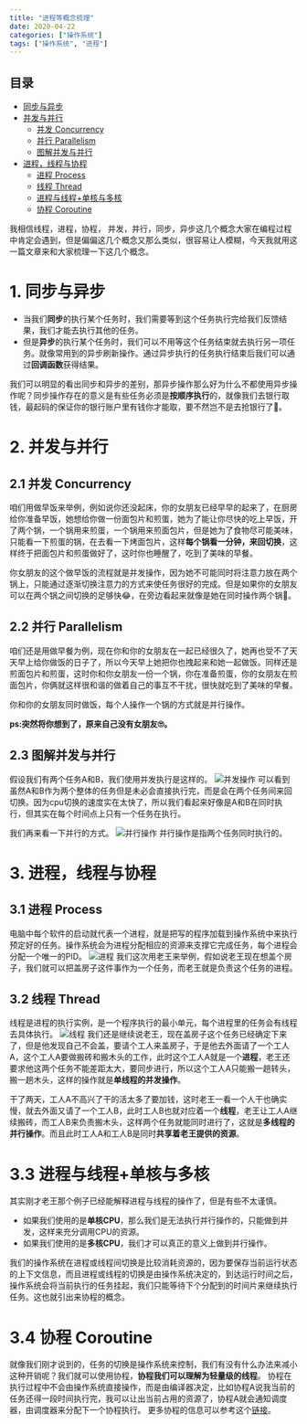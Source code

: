 ```yaml
---
title: "进程等概念梳理"
date: 2020-04-22
categories: ["操作系统"]
tags: ["操作系统", "进程"]
---
```


## 目录
- <a href = "#同步与异步">同步与异步</a>
- <a href = "#并发与并行">并发与并行</a>
    - <a href = "#并发-Concurrency">并发 Concurrency</a>
    - <a href = "#并行-Parallelism">并行 Parallelism</a>
    - <a href = "#图解并发与并行">图解并发与并行</a>
- <a href = "#进程-线程与协程">进程，线程与协程</a>
    - <a href = "#进程-Process">进程 Process</a>
    - <a href = "#线程-Thread">线程 Thread</a>
    - <a href = "#进程与线程-单核与多核">进程与线程+单核与多核</a>
    - <a href = "#协程-Coroutine">协程 Coroutine</a>

我相信线程，进程，协程， 并发，并行，同步，异步这几个概念大家在编程过程中肯定会遇到，但是偏偏这几个概念又那么类似，很容易让人模糊，今天我就用这一篇文章来和大家梳理一下这几个概念。

# 1. 同步与异步
- 当我们**同步**的执行某个任务时，我们需要等到这个任务执行完给我们反馈结果，我们才能去执行其他的任务。
- 但是**异步**的执行某个任务时，我们可以不用等这个任务结束就去执行另一项任务。就像常用到的异步刷新操作。通过异步执行的任务执行结束后我们可以通过**回调函数**获得结果。

我们可以明显的看出同步和异步的差别，那异步操作那么好为什么不都使用异步操作呢？同步操作存在的意义是有些任务必须是**按顺序执行**的，就像我们去银行取钱，最起码的保证你的银行账户里有钱你才能取，要不然岂不是去抢银行了🌝。
# 2. 并发与并行
## 2.1 并发 Concurrency
咱们用做早饭来举例，例如说你还没起床，你的女朋友已经早早的起来了，在厨房给你准备早饭，她想给你做一份面包片和煎蛋，她为了能让你尽快的吃上早饭，开了两个锅，一个锅用来煎蛋，一个锅用来煎面包片，但是她为了食物尽可能美味，只能看一下煎蛋的锅，在去看一下烤面包片，这样**每个锅看一分钟，来回切换**，这样终于把面包片和煎蛋做好了，这时你也睡醒了，吃到了美味的早餐。

你女朋友的这个做早饭的流程就是并发操作，因为她不可能同时将注意力放在两个锅上，只能通过逐渐切换注意力的方式来使任务很好的完成。但是如果你的女朋友可以在两个锅之间切换的足够快😂，在旁边看起来就像是她在同时操作两个锅🤣。

## 2.2 并行 Parallelism
咱们还是用做早餐为例，现在你和你的女朋友在一起已经很久了，她再也受不了天天早上给你做饭的日子了，所以今天早上她把你也拽起来和她一起做饭。同样还是煎面包片和煎蛋，这时你和你女朋友一份一个锅，你在准备煎蛋，你的女朋友在煎面包片，你俩就这样很和谐的做着自己的事互不干扰，很快就吃到了美味的早餐。

你和你的女朋友同时做饭，每个人操作一个锅的方式就是并行操作。

**ps:突然将你想到了，原来自己没有女朋友🙄。**

## 2.3 图解并发与并行
假设我们有两个任务A和B，我们使用并发执行是这样的。
![并发操作](https://imgconvert.csdnimg.cn/aHR0cHM6Ly91c2VyLWltYWdlcy5naXRodWJ1c2VyY29udGVudC5jb20vNDQxOTk5Mi8zNTU3MjY5NS1lZTYyNzVjOC0wNWIzLTExZTgtODQ2MC0yYzFhYzcwODE1NzQuanBn?x-oss-process=image/format,png)
可以看到虽然A和B作为两个整体的任务但是未必会直接执行完，而是会在两个任务间来回切换。因为cpu切换的速度实在太快了，所以我们看起来好像是A和B在同时执行，但其实在每个时间点上只有一个任务在执行。

我们再来看一下并行的方式。
![并行操作](https://imgconvert.csdnimg.cn/aHR0cHM6Ly91c2VyLWltYWdlcy5naXRodWJ1c2VyY29udGVudC5jb20vNDQxOTk5Mi8zNTU3MjcwMS1mMTQ1MjBmNi0wNWIzLTExZTgtOTk4OS1mNGRjYzdmYzk4N2UuanBn?x-oss-process=image/format,png)
并行操作是指两个任务同时执行的。

# 3. 进程，线程与协程
## 3.1 进程 Process
电脑中每个软件的启动就代表一个进程，就是把写的程序加载到操作系统中来执行预定好的任务。操作系统会为进程分配相应的资源来支撑它完成任务，每个进程会分配一个唯一的PID。
![进程](https://img-blog.csdnimg.cn/2020022218511717.png?x-oss-process=image/watermark,type_ZmFuZ3poZW5naGVpdGk,shadow_10,text_aHR0cHM6Ly9ibG9nLmNzZG4ubmV0L3NfODQyNDk5NDY3,size_16,color_FFFFFF,t_70)
我们这次用老王来举例，假如说老王现在想盖个房子，我们就可以把盖房子这件事作为一个任务，而老王就是负责这个任务的进程。

## 3.2 线程 Thread
线程是进程的执行实例，是一个程序执行的最小单元，每个进程里的任务会有线程去具体执行。
![线程](https://img-blog.csdnimg.cn/20200222185252417.png?x-oss-process=image/watermark,type_ZmFuZ3poZW5naGVpdGk,shadow_10,text_aHR0cHM6Ly9ibG9nLmNzZG4ubmV0L3NfODQyNDk5NDY3,size_16,color_FFFFFF,t_70)
我们还是继续说老王，现在盖房子这个任务已经确定下来了，但是他发现自己不会盖，要请个工人来盖房子，于是他去外面请了一个工人A，这个工人A要做搬砖和搬木头的工作，此时这个工人A就是一个**进程**，老王还要求他这两个任务不能差距太大，要同步进行，所以这个工人A只能搬一趟转头，搬一趟木头，这样的操作就是**单线程的并发操作**。

干了两天，工人A不高兴了干的活太多了要加钱，这时老王一看一个人干也确实慢，就去外面又请了一个工人B，此时工人B也就对应着一个**线程**，老王让工人A继续搬砖，而工人B来负责搬木头，这样两个任务就能同时进行了，这就是**多线程的并行操作**。而且此时工人A和工人B是同时**共享着老王提供的资源**。

# 3.3 进程与线程+单核与多核
其实刚才老王那个例子已经能解释进程与线程的操作了，但是有些不太谨慎。
- 如果我们使用的是**单核CPU**，那么我们是无法执行并行操作的，只能做到并发，这样来充分调用CPU的资源。
- 如果我们使用的是**多核CPU**，我们才可以真正的意义上做到并行操作。

我们的操作系统在进程或线程间切换是比较消耗资源的，因为要保存当前运行状态的上下文信息，而且进程或线程的切换是由操作系统决定的，到达运行时间之后，操作系统会将当前执行的任务挂起，我们只能等待下个分配到的时间片来继续执行任务。这也就引出来协程的概念。

# 3.4 协程 Coroutine
就像我们刚才说到的，任务的切换是操作系统来控制，我们有没有什么办法来减小这种开销呢？我们就可以使用协程，**协程我们可以理解为轻量级的线程**。
协程在执行过程中不会由操作系统直接操作，而是由编译器决定，比如协程A说我当前的任务还得一段时间执行完，我可以让出当前占用的资源了，协程A就会通知调度器，由调度器来分配下一个协程执行。
更多协程的信息可以参考这个[链接](https://www.jianshu.com/p/2782f8c49b2a)。